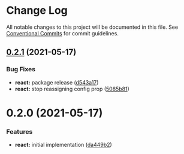 # Change Log

All notable changes to this project will be documented in this file.
See [Conventional Commits](https://conventionalcommits.org) for commit guidelines.

## [0.2.1](https://github.com/FRSource/tiny-carousel/compare/@frsource/tiny-carousel-react@0.2.0...@frsource/tiny-carousel-react@0.2.1) (2021-05-17)


### Bug Fixes

* **react:** package release ([d543a17](https://github.com/FRSource/tiny-carousel/commit/d543a1735794859a1a4f21d85cd4ac1654f5a3d8))
* **react:** stop reassigning config prop ([5085b81](https://github.com/FRSource/tiny-carousel/commit/5085b81d48c5329c7e7f86f198068247f658b1b6))





# 0.2.0 (2021-05-17)


### Features

* **react:** initial implementation ([da449b2](https://github.com/FRSource/tiny-carousel/commit/da449b28e319757b6202cfe7fa9c4c3d32cdb768))
